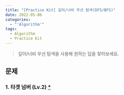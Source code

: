 ```yaml
---
title: "[Practice Kit] 깊이/너비 우선 탐색(DFS/BFS)"
date: 2022-05-06
categories:
  - "'Algorithm'"
tags:
  - Algorithm
  - Practice Kit
---
```


> 깊이/너비 우선 탐색을 사용해 원하는 답을 찾아보세요.

## 문제

### 1. 타겟 넘버 (Lv.2) [\*](https://programmers.co.kr/learn/courses/30/lessons/43165)
